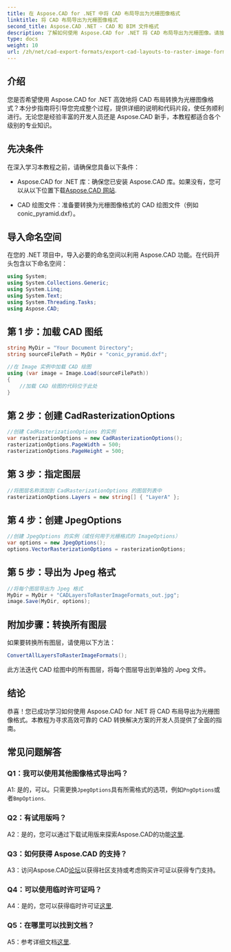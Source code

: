 ```yaml
---
title: 在 Aspose.CAD for .NET 中将 CAD 布局导出为光栅图像格式
linktitle: 将 CAD 布局导出为光栅图像格式
second_title: Aspose.CAD .NET - CAD 和 BIM 文件格式
description: 了解如何使用 Aspose.CAD for .NET 将 CAD 布局导出为光栅图像。请按照我们的分步指南进行无缝转换。
type: docs
weight: 10
url: /zh/net/cad-export-formats/export-cad-layouts-to-raster-image-formats/
---
```

## 介绍

您是否希望使用 Aspose.CAD for .NET 高效地将 CAD 布局转换为光栅图像格式？本分步指南将引导您完成整个过程，提供详细的说明和代码片段，使任务顺利进行。无论您是经验丰富的开发人员还是 Aspose.CAD 新手，本教程都适合各个级别的专业知识。

## 先决条件

在深入学习本教程之前，请确保您具备以下条件：

- Aspose.CAD for .NET 库：确保您已安装 Aspose.CAD 库。如果没有，您可以从以下位置下载[Aspose.CAD 网站](https://releases.aspose.com/cad/net/).

- CAD 绘图文件：准备要转换为光栅图像格式的 CAD 绘图文件（例如 conic_pyramid.dxf）。

## 导入命名空间

在您的 .NET 项目中，导入必要的命名空间以利用 Aspose.CAD 功能。在代码开头包含以下命名空间：

```csharp
using System;
using System.Collections.Generic;
using System.Linq;
using System.Text;
using System.Threading.Tasks;
using Aspose.CAD;
```

## 第 1 步：加载 CAD 图纸

```csharp
string MyDir = "Your Document Directory";
string sourceFilePath = MyDir + "conic_pyramid.dxf";

//在 Image 实例中加载 CAD 绘图
using (var image = Image.Load(sourceFilePath))
{
    //加载 CAD 绘图的代码位于此处
}
```

## 第 2 步：创建 CadRasterizationOptions

```csharp
//创建 CadRasterizationOptions 的实例
var rasterizationOptions = new CadRasterizationOptions();
rasterizationOptions.PageWidth = 500;
rasterizationOptions.PageHeight = 500;
```

## 第 3 步：指定图层

```csharp
//将图层名称添加到 CadRasterizationOptions 的图层列表中
rasterizationOptions.Layers = new string[] { "LayerA" };
```

## 第 4 步：创建 JpegOptions

```csharp
//创建 JpegOptions 的实例（或任何用于光栅格式的 ImageOptions）
var options = new JpegOptions();
options.VectorRasterizationOptions = rasterizationOptions;
```

## 第 5 步：导出为 Jpeg 格式

```csharp
//将每个图层导出为 Jpeg 格式
MyDir = MyDir + "CADLayersToRasterImageFormats_out.jpg";
image.Save(MyDir, options);
```

## 附加步骤：转换所有图层

如果要转换所有图层，请使用以下方法：

```csharp
ConvertAllLayersToRasterImageFormats();
```

此方法迭代 CAD 绘图中的所有图层，将每个图层导出到单独的 Jpeg 文件。

## 结论

恭喜！您已成功学习如何使用 Aspose.CAD for .NET 将 CAD 布局导出为光栅图像格式。本教程为寻求高效可靠的 CAD 转换解决方案的开发人员提供了全面的指南。

## 常见问题解答

### Q1：我可以使用其他图像格式导出吗？

 A1: 是的，可以。只需更换`JpegOptions`具有所需格式的选项，例如`PngOptions`或者`BmpOptions`.

### Q2：有试用版吗？

A2：是的，您可以通过下载试用版来探索Aspose.CAD的功能[这里](https://releases.aspose.com/).

### Q3：如何获得 Aspose.CAD 的支持？

A3：访问Aspose.CAD[论坛](https://forum.aspose.com/c/cad/19)以获得社区支持或考虑购买许可证以获得专门支持。

### Q4：可以使用临时许可证吗？

 A4：是的，您可以获得临时许可证[这里](https://purchase.aspose.com/temporary-license/).

### Q5：在哪里可以找到文档？

 A5：参考详细文档[这里](https://reference.aspose.com/cad/net/).